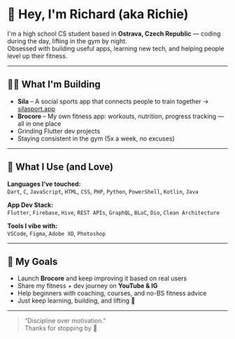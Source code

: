 # 👋 Hey, I'm Richard (aka Richie)

I'm a high school CS student based in **Ostrava, Czech Republic** — coding during the day, lifting in the gym by night.  
Obsessed with building useful apps, learning new tech, and helping people level up their fitness.

---

## 👨‍💻 What I'm Building

- **Sila** – A social sports app that connects people to train together → [silasport.app](https://silasport.app/en)
- **Brocore** – My own fitness app: workouts, nutrition, progress tracking — all in one place
- Grinding Flutter dev projects
- Staying consistent in the gym (5x a week, no excuses)

---

## 🧠 What I Use (and Love)

**Languages I’ve touched:**  
`Dart`, `C`, `JavaScript`, `HTML`, `CSS`, `PHP`, `Python`, `PowerShell`, `Kotlin`, `Java`

**App Dev Stack:**  
`Flutter`, `Firebase`, `Hive`, `REST APIs`, `GraphQL`, `BLoC`, `Dio`, `Clean Architecture`

**Tools I vibe with:**  
`VSCode`,  `Figma`, `Adobe XD`, `Photoshop`

---

## 🎯 My Goals

- Launch **Brocore** and keep improving it based on real users
- Share my fitness + dev journey on **YouTube & IG**
- Help beginners with coaching, courses, and no-BS fitness advice
- Just keep learning, building, and lifting 🤝

---

> “Discipline over motivation.”  
Thanks for stopping by 👊
